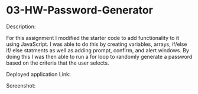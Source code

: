 # 03-HW-Password-Generator
Description:

For this assignment I modified the starter code to add functionality to it using JavaScript. I was able to do this by creating variables, arrays, if/else if/ else statments as well as adding prompt, confirm, and alert windows. By doing this I was then able to run a for loop to randomly generate a password based on the criteria that the user selects. 

Deployed application Link:


Screenshot: